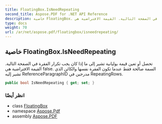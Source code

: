 ```yaml
---
title: FloatingBox.IsNeedRepeating
second_title: Aspose.PDF for .NET API Reference
description: خاصية FloatingBox. تحصل أو تعين قيمة بوليانية تشير إلى ما إذا كان يجب تكرار الفقرة في الصفحة التالية. القيمة الافتراضية هي false. السمة صالحة فقط عندما تكون الفقرة نفسها والكائن الذي تشير إليه ReferenceParagraphID مدرجين في RepeatingRows
type: docs
weight: 70
url: /ar/net/aspose.pdf/floatingbox/isneedrepeating/
---
```

## خاصية FloatingBox.IsNeedRepeating

تحصل أو تعين قيمة بوليانية تشير إلى ما إذا كان يجب تكرار الفقرة في الصفحة التالية. القيمة الافتراضية هي false. السمة صالحة فقط عندما تكون الفقرة نفسها والكائن الذي تشير إليه ReferenceParagraphID مدرجين في RepeatingRows.

```csharp
public bool IsNeedRepeating { get; set; }
```

### انظر أيضًا

* class [FloatingBox](../)
* namespace [Aspose.Pdf](../../../aspose.pdf/)
* assembly [Aspose.PDF](../../../)